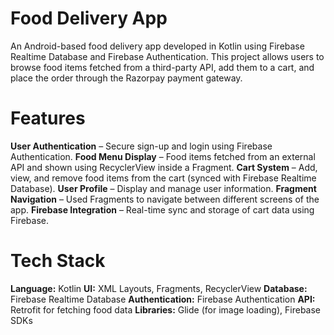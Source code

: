 # Food Delivery App
An Android-based food delivery app developed in Kotlin using Firebase Realtime Database and Firebase Authentication.
This project allows users to browse food items fetched from a third-party API, add them to a cart, and place the order through the Razorpay payment gateway.

# Features

**User Authentication** – Secure sign-up and login using Firebase Authentication.
**Food Menu Display** – Food items fetched from an external API and shown using RecyclerView inside a Fragment.
**Cart System** – Add, view, and remove food items from the cart (synced with Firebase Realtime Database).
**User Profile** – Display and manage user information.
**Fragment Navigation** – Used Fragments to navigate between different screens of the app.
**Firebase Integration** – Real-time sync and storage of cart data using Firebase.

# Tech Stack

**Language:** Kotlin
**UI:** XML Layouts, Fragments, RecyclerView
**Database:** Firebase Realtime Database
**Authentication:** Firebase Authentication
**API:** Retrofit for fetching food data
**Libraries:** Glide (for image loading), Firebase SDKs
